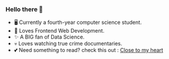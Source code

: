 ### Hello there 👋 

- 🖥️ Currently a fourth-year computer science student.
- 🖤 Loves Frontend Web Development.
- ✨ A BIG fan of Data Science.
- 💀 Loves watching true crime documentaries.
- 💕 Need something to read? check this out : [Close to my heart]([https://danialearns.notion.site/The-Dangerous-Consequences-Effects-of-Sins-70e877c0465545fe8649c0e506f23919](https://danialearns.notion.site/02e7984a4799471188885cda7fde3d0a?v=a9983b4fe14c412abb68b2ad7e0d8017))
